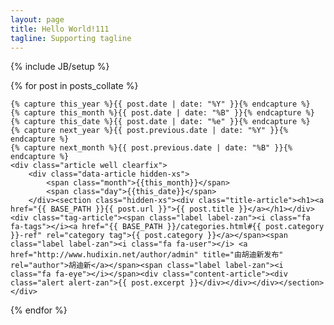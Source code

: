 ```yaml
---
layout: page
title: Hello World!111
tagline: Supporting tagline
---
```

{% include JB/setup %}

<div id="article-list">
  {% for post in posts_collate  %}
  
    {% capture this_year %}{{ post.date | date: "%Y" }}{% endcapture %}
    {% capture this_month %}{{ post.date | date: "%B" }}{% endcapture %}
    {% capture this_date %}{{ post.date | date: "%e" }}{% endcapture %}
    {% capture next_year %}{{ post.previous.date | date: "%Y" }}{% endcapture %}
    {% capture next_month %}{{ post.previous.date | date: "%B" }}{% endcapture %}
    <div class="article well clearfix">
    	<div class="data-article hidden-xs">
			<span class="month">{{this_month}}</span>
			<span class="day">{{this_date}}</span>
		</div><section class="hidden-xs"><div class="title-article"><h1><a href="{{ BASE_PATH }}{{ post.url }}">{{ post.title }}</a></h1></div><div class="tag-article"><span class="label label-zan"><i class="fa fa-tags"></i><a href="{{ BASE_PATH }}/categories.html#{{ post.category }}-ref" rel="category tag">{{ post.category }}</a></span><span class="label label-zan"><i class="fa fa-user"></i> <a href="http://www.hudixin.net/author/admin" title="由胡迪新发布" rel="author">胡迪新</a></span><span class="label label-zan"><i class="fa fa-eye"></i></span><div class="content-article"><div class="alert alert-zan">{{ post.excerpt }}</div></div></div></section>  </div>
{% endfor %}
